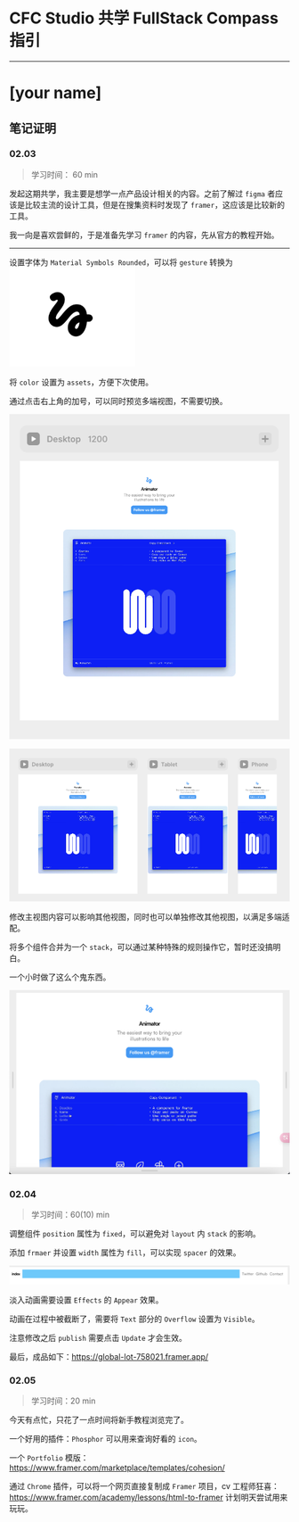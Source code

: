 # CFC Studio 共学 FullStack Compass 指引
---
# [your name]

## 笔记证明

<!-- Content_START -->

### 02.03

> 学习时间： 60 min

发起这期共学，我主要是想学一点产品设计相关的内容。之前了解过 `figma` 者应该是比较主流的设计工具，但是在搜集资料时发现了 `framer`，这应该是比较新的工具。

我一向是喜欢尝鲜的，于是准备先学习 `framer` 的内容，先从官方的教程开始。

---

设置字体为 `Material Symbols Rounded`，可以将 `gesture` 转换为 ![gesture](./images/echozyr2001/gesture.png)

将 `color` 设置为 `assets`，方便下次使用。

通过点击右上角的加号，可以同时预览多端视图，不需要切换。

![tab1](./images/echozyr2001/tab1.png)

![tab2](./images/echozyr2001/tab2.png)

修改主视图内容可以影响其他视图，同时也可以单独修改其他视图，以满足多端适配。

将多个组件合并为一个 `stack`，可以通过某种特殊的规则操作它，暂时还没搞明白。

一个小时做了这么个鬼东西。

![home](./images/echozyr2001/home.png)

### 02.04

> 学习时间：60(10) min

调整组件 `position` 属性为 `fixed`，可以避免对 `layout` 内 `stack` 的影响。

添加 `frmaer` 并设置 `width` 属性为 `fill`，可以实现 `spacer` 的效果。

![spacer](./images/echozyr2001/spacer.png)

淡入动画需要设置 `Effects` 的 `Appear` 效果。

动画在过程中被截断了，需要将 `Text` 部分的 `Overflow` 设置为 `Visible`。

注意修改之后 `publish` 需要点击 `Update` 才会生效。

最后，成品如下：https://global-lot-758021.framer.app/

### 02.05

> 学习时间：20 min

今天有点忙，只花了一点时间将新手教程浏览完了。

一个好用的插件：`Phosphor` 可以用来查询好看的 `icon`。

一个 `Portfolio` 模版：https://www.framer.com/marketplace/templates/cohesion/

通过 `Chrome` 插件，可以将一个网页直接复制成 `Framer` 项目，cv 工程师狂喜：https://www.framer.com/academy/lessons/html-to-framer 计划明天尝试用来玩玩。

<!-- Content_END -->
